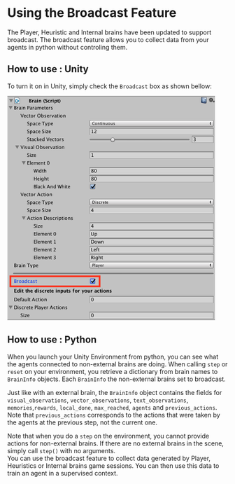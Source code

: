 # Using the Broadcast Feature

The Player, Heuristic and Internal brains have been updated to support broadcast. The broadcast feature allows you to collect data from your agents in python without controling them.  

## How to use : Unity
To turn it on in Unity, simply check the `Broadcast` box as shown bellow:

![Broadcast](images/broadcast.png)

## How to use : Python 

When you launch your Unity Environment from python, you can see what the agents connected to non-external brains are doing. When calling `step` or `reset` on your environment, you retrieve a dictionary from brain names to `BrainInfo` objects. Each `BrainInfo` the non-external brains set to broadcast.  

Just like with an external brain, the `BrainInfo` object contains the fields for `visual_observations`, `vector_observations`,  `text_observations`, `memories`,`rewards`, `local_done`, `max_reached`, `agents` and `previous_actions`. Note that `previous_actions` corresponds to the actions that were taken by the agents at the previous step, not the current one.  

Note that when you do a `step` on the environment, you cannot provide actions for non-external brains. If there are no external brains in the scene, simply call `step()` with no arguments.  
You can use the broadcast feature to collect data generated by Player, Heuristics or Internal brains game sessions. You can then use this data to train an agent in a supervised context.
